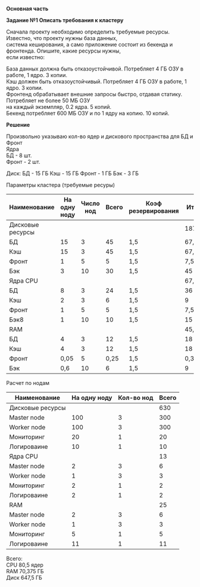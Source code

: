 **Основная часть**     
    
    
**Задание №1 Описать требования к кластеру**     
   
Сначала проекту необходимо определить требуемые ресурсы. Известно, что проекту нужны база данных,  
система кеширования, а само приложение состоит из бекенда и фронтенда. Опишите, какие ресурсы нужны,   
если известно:   
   
База данных должна быть отказоустойчивой. Потребляет 4 ГБ ОЗУ в работе, 1 ядро. 3 копии.   
Кэш должен быть отказоустойчивый. Потребляет 4 ГБ ОЗУ в работе, 1 ядро. 3 копии.   
Фронтенд обрабатывает внешние запросы быстро, отдавая статику. Потребляет не более 50 МБ ОЗУ    
на каждый экземпляр, 0.2 ядра. 5 копий.   
Бекенд потребляет 600 МБ ОЗУ и по 1 ядру на копию. 10 копий.   
    
**Решение**   
    
Произвольно указываю кол-во ядер и дискового пространства для БД и Фронт  
Ядра   
БД - 8 шт.    
Фронт - 2 шт.   

Диск:
БД - 15 ГБ
Кэш - 15 ГБ
Фронт - 1 ГБ
Бэк - 3 ГБ   

Параметры кластера (требуемые ресуры)   

|Наименование	|На одну ноду	|Число нод	|Всего	|Коэф резервирования	|Итого  |
|--- |--- |--- |--- |--- |--- |
|Дисковые ресурсы	| | | | |187,5 |   
|БД	|15 |3 |45	|1,5 |67,5 |   
|Кэш |15 |3	|45	|1,5 |67,5 |
|Фронт	|1 |5	|5	|1,5 |7,5 |
|Бэк	|3 |10	|30	|1,5 |45 |
|Ядра CPU | | | | | 67,5 |
|БД	|8	|3 |24 |1,5 |36 |
|Кэш |2	|3 |6 |1,5 |9 |
|Фронт |1 |5 |5 |1,5 |7,5 |
|Бэк8 |1	|10	|10	|1,5 |15 |
|RAM | | | | |45,375 |
|БД	|4 |3 |12 |1,5 |18 |
|Кэш |4	|3 |12 |1,5 |18 |
|Фронт |0,05 |5	|0,25 |1,5 |0,375 |
|Бэк |0,6 |10 |6 |1,5 |9 |
   
Расчет по нодам   

|Наименование |На одну ноду	|Кол-во нод	|Всего
|--- |--- |--- |--- |
|Дисковые ресурсы | | |630 |
|Master node |100 |3 |300 |
|Worker node |100 |3 |300 |
|Мониторинг	|20	|1 |20 |
|Логироваине |10 |1 |10 |
|Ядра CPU | | |13 |
|Master node |2 |3 |6 |
|Worker node |1 |3 |3 |
|Мониторинг	|2 |1 |2 |
|Логироваине|2 |1 |2 |
|RAM | | |25 |
|Master node |2	|3 |6 |
|Worker node |1	|3 |3 |
|Мониторинг |5 |1 |5 |
|Логироваине |11 |1 |11 |
    
Всего:   
CPU 80,5 ядер   
RAM 70,375 ГБ   
Диск 647,5 ГБ    
